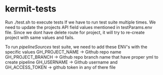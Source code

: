# kermit-tests

Run ./test.sh to execute tests
If we have to run test suite multiple times. We need to update the projects API field values mentioned in testParams.env file. Since we dont have delete route for project, it will try to re-create project with same values and fails.

To run *pipelineSources* test suite, we need to add these ENV's with the specific values
GH_PROJECT_NAME -> Github repo name
GH_PROJECT_BRANCH -> Github repo branch name that have proper yml to create pipeline 
GH_USERNAME -> Github username and
GH_ACCESS_TOKEN -> github token in any of there file
